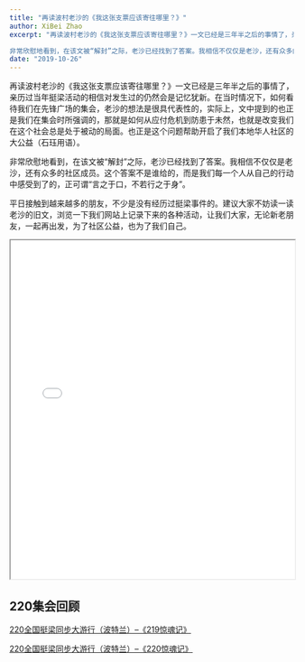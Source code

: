 ```yaml
---
title: "再读波村老沙的《我这张支票应该寄往哪里？》"
author: XiBei Zhao
excerpt: "再读波村老沙的《我这张支票应该寄往哪里？》一文已经是三年半之后的事情了，亲历过当年挺梁活动的相信对发生过的仍然会是记忆犹新。在当时情况下，如何看待我们在先锋广场的集会，老沙的想法是很具代表性的，实际上，文中提到的也正是我们在集会时所强调的，那就是如何从应付危机到防患于未然，也就是改变我们在这个社会总是处于被动的局面。也正是这个问题帮助开启了我们本地华人社区的大公益。

非常欣慰地看到，在该文被“解封”之际，老沙已经找到了答案。我相信不仅仅是老沙，还有众多的社区成员。这个答案不是谁给的，而是我们每一个人从自己的行动中感受到了的，正可谓“言之于口，不若行之于身”。"
date: "2019-10-26"
---
```


再读波村老沙的《我这张支票应该寄往哪里？》一文已经是三年半之后的事情了，亲历过当年挺梁活动的相信对发生过的仍然会是记忆犹新。在当时情况下，如何看待我们在先锋广场的集会，老沙的想法是很具代表性的，实际上，文中提到的也正是我们在集会时所强调的，那就是如何从应付危机到防患于未然，也就是改变我们在这个社会总是处于被动的局面。也正是这个问题帮助开启了我们本地华人社区的大公益（石珏用语）。

非常欣慰地看到，在该文被“解封”之际，老沙已经找到了答案。我相信不仅仅是老沙，还有众多的社区成员。这个答案不是谁给的，而是我们每一个人从自己的行动中感受到了的，正可谓“言之于口，不若行之于身”。

平日接触到越来越多的朋友，不少是没有经历过挺梁事件的。建议大家不妨读一读老沙的旧文，浏览一下我们网站上记录下来的各种活动，让我们大家，无论新老朋友，一起再出发，为了社区公益，也为了我们自己。

<iframe src="{{ site.url }}/assets/pdf/where shall i send my check.pdf" style="width: 100%; height: 600px"></iframe>

## 220集会回顾

[220全国挺梁同步大游行（波特兰）–《219惊魂记》](http://pdxchinese.org/219Experience/)

[220全国挺梁同步大游行（波特兰）–《220惊魂记》](http://pdxchinese.org/220Experience/)
